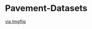 # Pavement-Datasets
<a href="https://imgflip.com/gif/5hmfug" src="https://imgflip.com/embed/5hmfug">via Imgflip</a>
